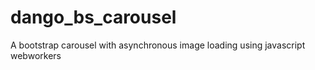 # dango_bs_carousel
A bootstrap carousel with asynchronous image loading using javascript webworkers
